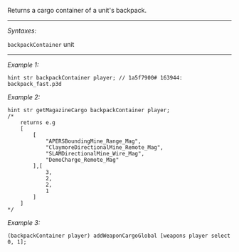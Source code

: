 Returns a cargo container of a unit's backpack.


---
*Syntaxes:*

`backpackContainer` unit

---
*Example 1:*

```sqf
hint str backpackContainer player; // 1a5f7900# 163944: backpack_fast.p3d
```

*Example 2:*

```sqf
hint str getMagazineCargo backpackContainer player;
/*
	returns e.g
	[
		[
			"APERSBoundingMine_Range_Mag",
			"ClaymoreDirectionalMine_Remote_Mag",
			"SLAMDirectionalMine_Wire_Mag",
			"DemoCharge_Remote_Mag"
		],[
			3,
			2,
			2,
			1
		]
	]
*/
```

*Example 3:*

```sqf
(backpackContainer player) addWeaponCargoGlobal [weapons player select 0, 1];
```